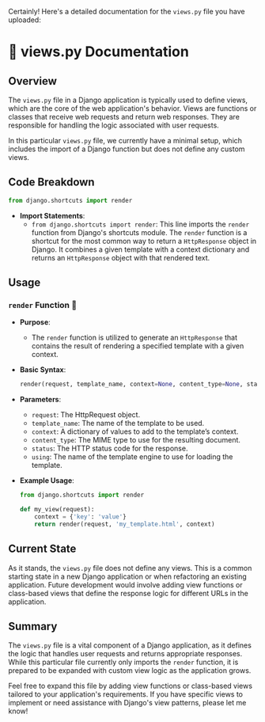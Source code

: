 Certainly! Here's a detailed documentation for the `views.py` file you have uploaded:

# 📄 views.py Documentation

## Overview
The `views.py` file in a Django application is typically used to define views, which are the core of the web application's behavior. Views are functions or classes that receive web requests and return web responses. They are responsible for handling the logic associated with user requests.

In this particular `views.py` file, we currently have a minimal setup, which includes the import of a Django function but does not define any custom views.

## Code Breakdown

```python
from django.shortcuts import render
```

- **Import Statements**: 
  - `from django.shortcuts import render`: This line imports the `render` function from Django's shortcuts module. The `render` function is a shortcut for the most common way to return a `HttpResponse` object in Django. It combines a given template with a context dictionary and returns an `HttpResponse` object with that rendered text.

## Usage

### `render` Function 📜

- **Purpose**: 
  - The `render` function is utilized to generate an `HttpResponse` that contains the result of rendering a specified template with a given context.

- **Basic Syntax**:
  ```python
  render(request, template_name, context=None, content_type=None, status=None, using=None)
  ```

- **Parameters**:
  - `request`: The HttpRequest object.
  - `template_name`: The name of the template to be used.
  - `context`: A dictionary of values to add to the template’s context.
  - `content_type`: The MIME type to use for the resulting document.
  - `status`: The HTTP status code for the response.
  - `using`: The name of the template engine to use for loading the template.

- **Example Usage**:
  ```python
  from django.shortcuts import render

  def my_view(request):
      context = {'key': 'value'}
      return render(request, 'my_template.html', context)
  ```

## Current State

As it stands, the `views.py` file does not define any views. This is a common starting state in a new Django application or when refactoring an existing application. Future development would involve adding view functions or class-based views that define the response logic for different URLs in the application.

## Summary

The `views.py` file is a vital component of a Django application, as it defines the logic that handles user requests and returns appropriate responses. While this particular file currently only imports the `render` function, it is prepared to be expanded with custom view logic as the application grows.

Feel free to expand this file by adding view functions or class-based views tailored to your application's requirements. If you have specific views to implement or need assistance with Django's view patterns, please let me know!